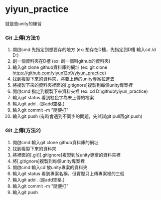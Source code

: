 # yiyun_practice
就是些unity的練習

### Git 上傳(方法1)
1. 開啟cmd 先指定到想要存的地方 (ex: 想存在D槽，先指定到D槽 輸入cd /d D:)
2. 創一個資料夾在D槽 (ex: 創一個叫github的資料夾)
3. 輸入git clone github資料庫的網址 (ex: git clone https://github.com/yiyun12o9/yiyun_practice)
4. 找到複製下來的資料夾，將要上傳的unity專案拉進去
5. 將複製下來的資料夾裡面的[.gitignore]複製到每個unity專案裡
6. 開啟cmd 指定到複製下來資料夾裡 (ex: cd D:\github\yiyun_practice)
7. 輸入git status 看到紅色字為未上傳的檔案
8. 輸入git add . (是add空格.)
9. 輸入git commit -m "隨便打"
10. 輸入git push (有時會遇到不同步的問題，先試試git pull再git push)

### Git 上傳(方法2)
1. 開啟cmd 輸入git clone github資料庫的網址	
2. 找到複製下來的資料夾	
3. 將裡面的[.git][.gitignore]複製到放unity專案的資料夾裡	
4. 將[.gitignore]複製到每個unity專案裡	
5. 開啟cmd 輸入cd 放unity專案的資料夾
6. 輸入git status 看到專案名稱，但實際只上傳專案裡的三個
7. 輸入git add . (是add空格.)
8. 輸入git commit -m "隨便打"
9. 輸入git push

